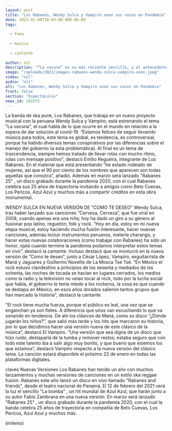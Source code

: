 ```yaml
---
layout: post
title: "Los Rabanes, Wendy Sulca y Vampiro unen sus voces en Pandemia"
date: 2021-01-08T18:03:00.000-06:00
tags:
  
  - Fama
  
  - musica
  
  - cantante
  
author: nil
description: "“La vacuna” es su más reciente sencillo, y el antecedente del disco que lanzarán en marco para celebrar 25 años de trayectoria."
image: "/uploads/2021/images-rabanes-wendy-sulca-vampiro-unen.jpeg"
video: "nil"
audio: "nil"
alt: "Los Rabanes, Wendy Sulca y Vampiro unen sus voces en Pandemia"
front: false
section: "Espectáculos"
news_id: 181975
---
```


La banda de ska punk, Los Rabanes, que trabaja en un nuevo proyecto musical con la peruana Wendy Sulca y Vampiro; está estrenando el tema "La vacuna", el cual habla de lo que ocurre en el mundo en relación a la espera de dar solución al covid-19. “Estamos felices de seguir llevando música para todos, este tema es global, es tendencia, es controversial, porque ha habido diversos temas conspirativos por las diferencias sobre el manejo del gobierno (a esta problemática). Al final es un tema de trascendencia, siempre hemos tratado de llevar rolas con mucho ritmo, rolas con mensaje positivo", destacó Emilio Regueira, integrante de Los Rabanes. En el material que está presentando "he estado rodeado de mujeres, así que el 90 por ciento de los nombres que aparecen son todas aquellas que conozco”, añadió. Además en marzo será lanzado "Rabanes 25" , un disco grabado durante la pandemia 2020, con el cual Rabanes celebra sus 25 años de trayectoria invitando a amigos como Beto Cuevas, Los Pericos, Azul Azul y muchos más a compartir créditos en esta obra monumental. 

WENDY SULCA EN NUEVA VERSIÓN DE "COMO TE DESEO" Wendy Sulca, tras haber lanzado sus canciones “Cerveza, Cerveza”, que fue viral en 2008, cuando apenas era una niña; hoy ha dado un giro a su género al fusionar pop latino, reguetón, folk y rock. “Hoy en día, estoy en mi nueva etapa musical, estoy haciendo mucha fusión interesante, hacer nuevas canciones, además incluir instrumentos peruanos, meterle charango, y hacer estas nuevas colaboraciones (como trabajar con Rabanes) ha sido un honor, ojalá cuando termine la pandemia podamos interpretar estos temas en vivo”, destacó la cantante. Incluso destacó que se involucró en la nueva versión de “Como te deseo”, junto a César López, Vampiro, exguitarrista de Maná y Jaguares y Guillermo Novellis de La Mosca Tse Tsé. “En México el rock estuvo clandestino a principios de los sesenta y mediados de los ochenta, las noches de tocada se hacían en lugares cerrados, los medios como la radio y la televisión no veían tocar al rock, todo por la lucha social que había, el gobierno le tenía miedo a los rockeros, la cosa es que cuando se destapa en México, en esos años dorados salieron tantos grupos que han marcado la historia", destacó la cantante. 

"El rock tiene mucha fuerza, porque el público es leal, una vez que se enganchan ya son fieles. A diferencia que unos van escuchando lo que va sonando en tendencia. De ahí los clásicos de Maná, como su disco “¿Dónde jugarán los niños?", que salió más tarde y los hits que marcaron su historia, por lo que decidimos hacer una versión nueva de este clásico de la música”, destacó El Vampiro. “Una versión que sea digna de un disco que hizo ruido, destaparla de la tumba y remover restos; estaba seguro que con todo este talento iba a salir algo muy bonito, y que bueno que estemos los que estamos”, destacó Vampiro respecto a la nueva versión del clásico tema.  La canción estará disponible el próximo 22 de enero en todas las plataformas digitales. 

claves Nuevas Versiones Los Rabanes han tenido un año con muchos lanzamientos y muchas versiones de canciones en un estilo ska reggae fusión. Rabanes este año lanzó un disco en vivo llamado "Rabanes and friends", desde el teatro nacional de Panamá, El 12 de febrero del 2021 verá la luz el sencillo "La bomba" , un hit mundial de Azul Azul, que harán junto a su autor Fabio Zambrana en una nueva versión. En marzo será lanzado "Rabanes 25" , un disco grabado durante la pandemia 2020, con el cual la banda celebra 25 años de trayectoria en compañía de Beto Cuevas, Los Pericos, Azul Azul y muchos más. 

(milenio)
